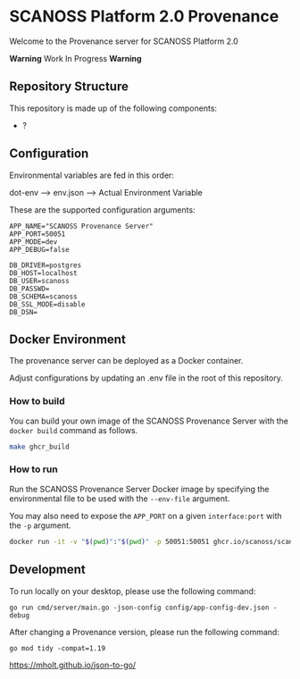 # SCANOSS Platform 2.0 Provenance
Welcome to the Provenance server for SCANOSS Platform 2.0

**Warning** Work In Progress **Warning**

## Repository Structure
This repository is made up of the following components:
* ?

## Configuration

Environmental variables are fed in this order:

dot-env --> env.json -->  Actual Environment Variable

These are the supported configuration arguments:

```
APP_NAME="SCANOSS Provenance Server"
APP_PORT=50051
APP_MODE=dev
APP_DEBUG=false

DB_DRIVER=postgres
DB_HOST=localhost
DB_USER=scanoss
DB_PASSWD=
DB_SCHEMA=scanoss
DB_SSL_MODE=disable
DB_DSN=
```


## Docker Environment

The provenance server can be deployed as a Docker container.

Adjust configurations by updating an .env file in the root of this repository.


### How to build

You can build your own image of the SCANOSS Provenance Server with the ```docker build``` command as follows.

```bash
make ghcr_build
```


### How to run

Run the SCANOSS Provenance Server Docker image by specifying the environmental file to be used with the ```--env-file``` argument. 

You may also need to expose the ```APP_PORT``` on a given ```interface:port``` with the ```-p``` argument.

```bash
docker run -it -v "$(pwd)":"$(pwd)" -p 50051:50051 ghcr.io/scanoss/scanoss-provenance -json-config $(pwd)/config/app-config-docker-local-dev.json -debug
```

## Development

To run locally on your desktop, please use the following command:

```shell
go run cmd/server/main.go -json-config config/app-config-dev.json -debug
```

After changing a Provenance version, please run the following command:
```shell
go mod tidy -compat=1.19
```
https://mholt.github.io/json-to-go/
